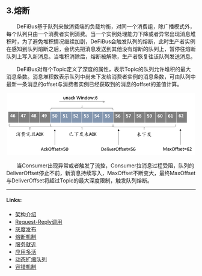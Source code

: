 ## 3.熔断
&nbsp;&nbsp;&nbsp;&nbsp;&nbsp;&nbsp;
DeFiBus基于队列来做消费端的负载均衡，对同一个消费组，除广播模式外，每个队列只由一个消费者实例消费。当一个实例处理能力下降或者异常出现消息堆积时，为了避免堆积情况继续加剧，DeFiBus会触发队列的熔断，此时生产者实例在感知到队列熔断之后，会优先把消息发送到其他没有熔断的队列上，暂停往熔断队列上写入新消息。当堆积消除后，熔断被解除，生产者恢复往该队列发送消息。

&nbsp;&nbsp;&nbsp;&nbsp;&nbsp;&nbsp;
DeFiBus对每个Topic定义了深度的属性，表示Topic的队列允许堆积的最大消息条数。消息堆积数表示队列中尚未下发给消费者实例的消息条数，可由队列中最新一条消息的offset与消费者实例已经获取到的消息的offset的差值计算。
<div align=center>

![offset](/images/features/circuit-break-p1.png)

</div>

&nbsp;&nbsp;&nbsp;&nbsp;&nbsp;&nbsp;
当Consumer出现异常或者触发了流控，Consumer拉消息过程受阻，队列的DeliverOffset停止不前，新消息持续写入，MaxOffset不断变大，最终MaxOffset与DeliverOffset将超过Topic的最大深度限制，触发队列熔断。

---
#### Links:
* [架构介绍](../../../README.md)
* [Request-Reply调用](cn/features/1-request-response-call.md)
* [灰度发布](cn/features/2-dark-launch.md)
* [熔断机制](cn/features/3-circuit-break-mechanism.md)
* [服务就近](cn/features/4-invoke-service-nearby.md)
* [应用多活](cn/features/5-multi-active.md)
* [动态扩缩队列](cn/features/6-dynamic-adjust-queue.md)
* [容错机制](cn/features/8-fault-tolerant.md)
